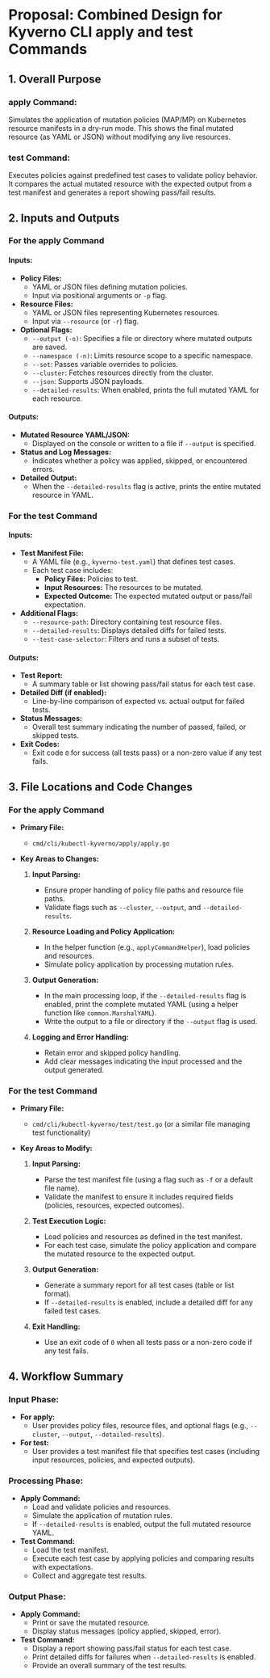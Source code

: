 # Proposal: Combined Design for Kyverno CLI apply and test Commands

## 1. Overall Purpose

### apply Command:
Simulates the application of mutation policies (MAP/MP) on Kubernetes resource manifests in a dry-run mode. This shows the final mutated resource (as YAML or JSON) without modifying any live resources.

### test Command:
Executes policies against predefined test cases to validate policy behavior. It compares the actual mutated resource with the expected output from a test manifest and generates a report showing pass/fail results.

## 2. Inputs and Outputs

### For the apply Command

#### Inputs:
- **Policy Files:**
  - YAML or JSON files defining mutation policies.
  - Input via positional arguments or `-p` flag.
- **Resource Files:**
  - YAML or JSON files representing Kubernetes resources.
  - Input via `--resource` (or `-r`) flag.
- **Optional Flags:**
  - `--output (-o)`: Specifies a file or directory where mutated outputs are saved.
  - `--namespace (-n)`: Limits resource scope to a specific namespace.
  - `--set`: Passes variable overrides to policies.
  - `--cluster`: Fetches resources directly from the cluster.
  - `--json`: Supports JSON payloads.
  - `--detailed-results`: When enabled, prints the full mutated YAML for each resource.

#### Outputs:
- **Mutated Resource YAML/JSON:**
  - Displayed on the console or written to a file if `--output` is specified.
- **Status and Log Messages:**
  - Indicates whether a policy was applied, skipped, or encountered errors.
- **Detailed Output:**
  - When the `--detailed-results` flag is active, prints the entire mutated resource in YAML.

### For the test Command

#### Inputs:
- **Test Manifest File:**
  - A YAML file (e.g., `kyverno-test.yaml`) that defines test cases.
  - Each test case includes:
    - **Policy Files:** Policies to test.
    - **Input Resources:** The resources to be mutated.
    - **Expected Outcome:** The expected mutated output or pass/fail expectation.
- **Additional Flags:**
  - `--resource-path`: Directory containing test resource files.
  - `--detailed-results`: Displays detailed diffs for failed tests.
  - `--test-case-selector`: Filters and runs a subset of tests.

#### Outputs:
- **Test Report:**
  - A summary table or list showing pass/fail status for each test case.
- **Detailed Diff (if enabled):**
  - Line-by-line comparison of expected vs. actual output for failed tests.
- **Status Messages:**
  - Overall test summary indicating the number of passed, failed, or skipped tests.
- **Exit Codes:**
  - Exit code `0` for success (all tests pass) or a non-zero value if any test fails.

## 3. File Locations and Code Changes

### For the apply Command

- **Primary File:**
  - `cmd/cli/kubectl-kyverno/apply/apply.go`

- **Key Areas to Changes:**

  1. **Input Parsing:**
     - Ensure proper handling of policy file paths and resource file paths.
     - Validate flags such as `--cluster`, `--output`, and `--detailed-results`.

  2. **Resource Loading and Policy Application:**
     - In the helper function (e.g., `applyCommandHelper`), load policies and resources.
     - Simulate policy application by processing mutation rules.

  3. **Output Generation:**
     - In the main processing loop, if the `--detailed-results` flag is enabled, print the complete mutated YAML (using a helper function like `common.MarshalYAML`).
     - Write the output to a file or directory if the `--output` flag is used.

  4. **Logging and Error Handling:**
     - Retain error and skipped policy handling.
     - Add clear messages indicating the input processed and the output generated.

### For the test Command

- **Primary File:**
  - `cmd/cli/kubectl-kyverno/test/test.go` (or a similar file managing test functionality)

- **Key Areas to Modify:**

  1. **Input Parsing:**
     - Parse the test manifest file (using a flag such as `-f` or a default file name).
     - Validate the manifest to ensure it includes required fields (policies, resources, expected outcomes).

  2. **Test Execution Logic:**
     - Load policies and resources as defined in the test manifest.
     - For each test case, simulate the policy application and compare the mutated resource to the expected output.

  3. **Output Generation:**
     - Generate a summary report for all test cases (table or list format).
     - If `--detailed-results` is enabled, include a detailed diff for any failed test cases.

  4. **Exit Handling:**
     - Use an exit code of `0` when all tests pass or a non-zero code if any test fails.

## 4. Workflow Summary

### Input Phase:
- **For apply:**
  - User provides policy files, resource files, and optional flags (e.g., `--cluster`, `--output`, `--detailed-results`).
- **For test:**
  - User provides a test manifest file that specifies test cases (including input resources, policies, and expected outputs).

### Processing Phase:
- **Apply Command:**
  - Load and validate policies and resources.
  - Simulate the application of mutation rules.
  - If `--detailed-results` is enabled, output the full mutated resource YAML.
- **Test Command:**
  - Load the test manifest.
  - Execute each test case by applying policies and comparing results with expectations.
  - Collect and aggregate test results.

### Output Phase:
- **Apply Command:**
  - Print or save the mutated resource.
  - Display status messages (policy applied, skipped, error).
- **Test Command:**
  - Display a report showing pass/fail status for each test case.
  - Print detailed diffs for failures when `--detailed-results` is enabled.
  - Provide an overall summary of the test results.
